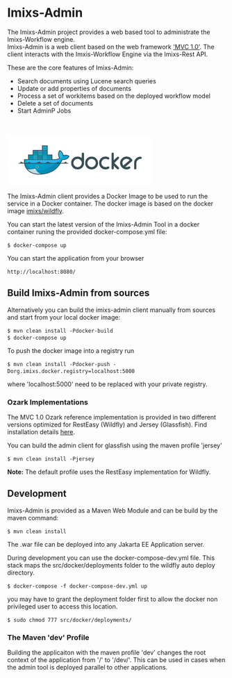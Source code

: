 # Imixs-Admin

The Imixs-Admin project provides a web based tool to administrate the Imixs-Workflow engine.  
Imixs-Admin is a web client based on the web framework ['MVC 1.0'](https://www.mvc-spec.org/). The client interacts with the Imxis-Workflow Engine via the Imixs-Rest API. 

These are the core features of Imixs-Admin:

* Search documents using Lucene search queries
* Update or add properties of documents
* Process a set of workitems based on the deployed workflow model
* Delete a set of documents
* Start AdminP Jobs
 



<br /><br /><img src="./small_h-trans.png" />


The Imixs-Admin client provides a Docker Image to be used to run the service in a Docker container. 
The docker image is based on the docker image [imixs/wildfly](https://hub.docker.com/r/imixs/wildfly/).

You can start the latest version of the Imixs-Admin Tool in a docker container runing the provided docker-compose.yml file:

	$ docker-compose up

You can start the application from your browser

	http://localhost:8080/

## Build Imixs-Admin from sources

Alternatively you can build the imixs-admin client manually from sources and start from your local docker image:

	$ mvn clean install -Pdocker-build
	$ docker-compose up


To push the docker image into a registry run

	$ mvn clean install -Pdocker-push -Dorg.imixs.docker.registry=localhost:5000

where 'localhost:5000' need to be replaced with your private registry.

### Ozark Implementations

The MVC 1.0 Ozark reference implementation is provided in two different versions optimized for RestEasy (Wildfly) and Jersey (Glassfish). Find installation details [here](https://www.mvc-spec.org/ozark/docs/install-javaee.html).

You can build the admin client for glassfish using the maven profile 'jersey'

	$ mvn clean install -Pjersey 
	
**Note:** The default profile uses the RestEasy implementation for Wildfly. 

## Development

Imixs-Admin is provided as a Maven Web Module and can be build by the maven command:

	$ mvn clean install

The .war file can be deployed into any Jakarta EE Application server.

During development you can use the docker-compose-dev.yml file. This stack maps the src/docker/deployments folder to the wildfly auto deploy directory. 

	$ docker-compose -f docker-compose-dev.yml up
	
you may have to grant the deployment folder first to allow the docker non privileged user to access this location.

	$ sudo chmod 777 src/docker/deployments/


### The Maven 'dev' Profile

Building the applicaiton with the maven profile 'dev' changes the root context of the application from '/' to '/dev/'. This can be used in cases when the admin tool is deployed parallel to other applications. 
